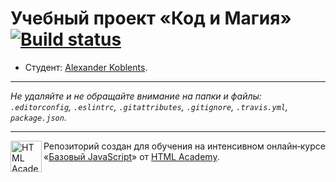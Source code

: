 # Учебный проект «Код и Магия» [![Build status][travis-image]][travis-url]

* Студент: [Alexander Koblents](https://up.htmlacademy.ru/javascript/11/user/395743).

---

_Не удаляйте и не обращайте внимание на папки и файлы:_<br>
_`.editorconfig`, `.eslintrc`, `.gitattributes`, `.gitignore`, `.travis.yml`, `package.json`._

---

<a href="https://htmlacademy.ru/intensive/javascript"><img align="left" width="50" height="50" title="HTML Academy" src="https://up.htmlacademy.ru/static/img/intensive/javascript/logo-for-github.svg"></a>

Репозиторий создан для обучения на интенсивном онлайн‑курсе «[Базовый JavaScript](https://htmlacademy.ru/intensive/javascript)» от [HTML Academy](https://htmlacademy.ru).

[travis-image]: https://travis-ci.org/htmlacademy-javascript/395743-code-and-magick.svg?branch=master
[travis-url]: https://travis-ci.org/htmlacademy-javascript/395743-code-and-magick
